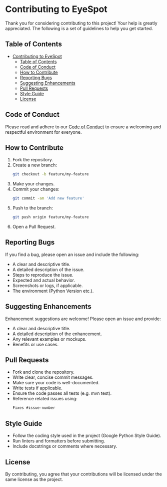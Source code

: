# Contributing to EyeSpot

Thank you for considering contributing to this project! Your help is greatly appreciated. The following is a set of guidelines to help you get started.

## Table of Contents

- [Contributing to EyeSpot](#contributing-to-eyespot)
  - [Table of Contents](#table-of-contents)
  - [Code of Conduct](#code-of-conduct)
  - [How to Contribute](#how-to-contribute)
  - [Reporting Bugs](#reporting-bugs)
  - [Suggesting Enhancements](#suggesting-enhancements)
  - [Pull Requests](#pull-requests)
  - [Style Guide](#style-guide)
  - [License](#license)

## Code of Conduct

Please read and adhere to our [Code of Conduct](CODE_OF_CONDUCT.md) to ensure a welcoming and respectful environment for everyone.

## How to Contribute

1. Fork the repository.
2. Create a new branch:
   ```bash
   git checkout -b feature/my-feature
3. Make your changes.
4. Commit your changes:
    ```bash
   git commit -am 'Add new feature'
5. Push to the branch:
    ```bash
   git push origin feature/my-feature
6. Open a Pull Request.

## Reporting Bugs
If you find a bug, please open an issue and include the following:

- A clear and descriptive title.
- A detailed description of the issue.
- Steps to reproduce the issue.
- Expected and actual behavior.
- Screenshots or logs, if applicable.
- The environment (Python Version etc.).

## Suggesting Enhancements
Enhancement suggestions are welcome! Please open an issue and provide:

- A clear and descriptive title.
- A detailed description of the enhancement.
- Any relevant examples or mockups.
- Benefits or use cases.

## Pull Requests
- Fork and clone the repository.
- Write clear, concise commit messages.
- Make sure your code is well-documented.
- Write tests if applicable.
- Ensure the code passes all tests (e.g. mvn test).
- Reference related issues using:
    ```markdown
  Fixes #issue-number

## Style Guide
- Follow the coding style used in the project (Google Python Style Guide).
- Run linters and formatters before submitting.
- Include docstrings or comments where necessary.

## License
By contributing, you agree that your contributions will be licensed under the same license as the project.